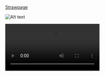 [Strawpage](https://lukazlovie.straw.page)





![Alt text](https://media.discordapp.net/attachments/1389137448726171705/1389137492158185563/Baslksz368_20250630094948.png?ex=6863869b&is=6862351b&hm=bb6e10133ebcbd62cc730c8fa66818a08d451d3f4ea7953d09a734e765270ce6&
)


![Ivantill](https://images-ext-1.discordapp.net/external/0dG0xw43xwPjzu-pL0FXLX_O4JtgC9xBp1VSbZURSXc/https/media.tenor.com/uiGS32Wv4mMAAAPo/luka-luka-alien-stage.mp4)




